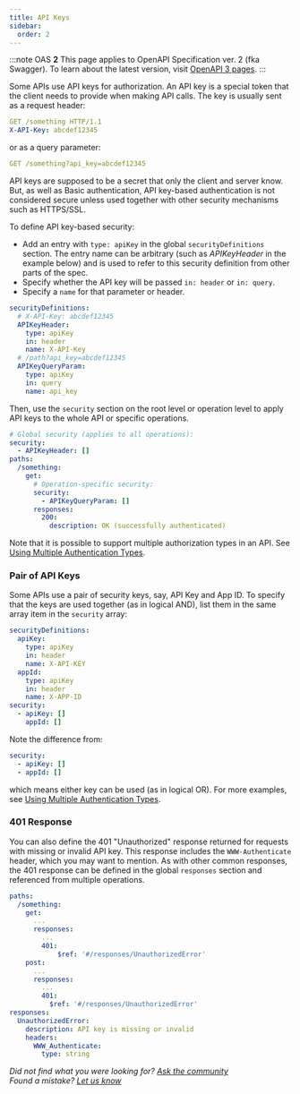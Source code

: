 ```yaml
---
title: API Keys
sidebar:
  order: 2
---
```


:::note
OAS **2** This page applies to OpenAPI Specification ver. 2 (fka Swagger). To learn about the latest version, visit [OpenAPI 3 pages](/docs/specification/authentication/api-keys/).
:::

Some APIs use API keys for authorization. An API key is a special token that the client needs to provide when making API calls. The key is usually sent as a request header:

```yaml
GET /something HTTP/1.1
X-API-Key: abcdef12345
```

or as a query parameter:

```yaml
GET /something?api_key=abcdef12345
```

API keys are supposed to be a secret that only the client and server know. But, as well as Basic authentication, API key-based authentication is not considered secure unless used together with other security mechanisms such as HTTPS/SSL.

To define API key-based security:

- Add an entry with `type: apiKey` in the global `securityDefinitions` section. The entry name can be arbitrary (such as _APIKeyHeader_ in the example below) and is used to refer to this security definition from other parts of the spec.
- Specify whether the API key will be passed `in: header` or `in: query`.
- Specify a `name` for that parameter or header.

```yml
securityDefinitions:
  # X-API-Key: abcdef12345
  APIKeyHeader:
    type: apiKey
    in: header
    name: X-API-Key
  # /path?api_key=abcdef12345
  APIKeyQueryParam:
    type: apiKey
    in: query
    name: api_key
```

Then, use the `security` section on the root level or operation level to apply API keys to the whole API or specific operations.

```yml
# Global security (applies to all operations):
security:
  - APIKeyHeader: []
paths:
  /something:
    get:
      # Operation-specific security:
      security:
        - APIKeyQueryParam: []
      responses:
        200:
          description: OK (successfully authenticated)
```

Note that it is possible to support multiple authorization types in an API. See [Using Multiple Authentication Types](/docs/specification/v2_0/authentication/authentication/#using-multiple-authentication-types).

### Pair of API Keys

Some APIs use a pair of security keys, say, API Key and App ID. To specify that the keys are used together (as in logical AND), list them in the same array item in the `security` array:

```yml
securityDefinitions:
  apiKey:
    type: apiKey
    in: header
    name: X-API-KEY
  appId:
    type: apiKey
    in: header
    name: X-APP-ID
security:
  - apiKey: []
    appId: []
```

Note the difference from:

```yml
security:
  - apiKey: []
  - appId: []
```

which means either key can be used (as in logical OR). For more examples, see [Using Multiple Authentication Types](/docs/specification/v2_0/authentication/authentication/#using-multiple-authentication-types).

### 401 Response

You can also define the 401 "Unauthorized" response returned for requests with missing or invalid API key. This response includes the `WWW-Authenticate` header, which you may want to mention. As with other common responses, the 401 response can be defined in the global `responses` section and referenced from multiple operations.

```yaml
paths:
  /something:
    get:
      ...
      responses:
        ...
        401:
            $ref: '#/responses/UnauthorizedError'
    post:
      ...
      responses:
        ...
        401:
          $ref: '#/responses/UnauthorizedError'
responses:
  UnauthorizedError:
    description: API key is missing or invalid
    headers:
      WWW_Authenticate:
        type: string
```

_Did not find what you were looking for? [Ask the community](https://community.smartbear.com/t5/Swagger-Open-Source-Tools/bd-p/SwaggerOSTools)  
Found a mistake? [Let us know](https://github.com/swagger-api/swagger.io/issues)_
